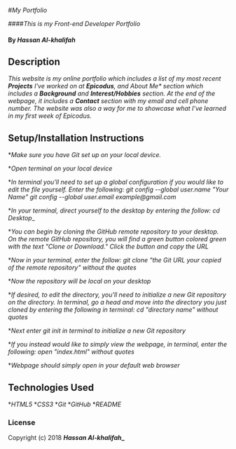 #_My Portfolio_

####_This is my Front-end Developer Portfolio_

#### By _**Hassan Al-khalifah**_

## Description

_This website is my online portfolio which includes a list of my most recent **Projects** I've worked on at **Epicodus**, and *About Me** section which includes a **Background** and **Interest/Hobbies** section. At the end of the webpage, it includes a **Contact** section with my email and cell phone number. The website was also a way for me to showcase what I've learned in my first week of Epicodus._

## Setup/Installation Instructions

*_Make sure you have Git set up on your local device._

*_Open terminal on your local device_

*_In terminal you'll need to set up a global configuration if you would like to edit the file yourself. Enter the following:_
_git config --global user.name "Your Name"_
_git config --global user.email example@gmail.com_

*_In your terminal, direct yourself to the desktop by entering the follow:_
_cd Desktop__

*_You can begin by cloning the GitHub remote repository to your desktop. On the remote GitHub repository, you will find a green button colored green with the text "Clone or Download." Click the button and copy the URL_

*_Now in your terminal, enter the follow:_
_git clone "the Git URL your copied of the remote repository" without the quotes_

*_Now the repository will be local on your desktop_

*_If desired, to edit the directory, you'll need to initialize a new Git repository on the directory. In terminal, go a head and move into the directory you just cloned by entering the following in terminal:_
_cd "directory name" without quotes_

*_Next enter git init in terminal to initialize a new Git repository_

*_If you instead would like to simply view the webpage, in terminal, enter the following:_
_open "index.html" without quotes_

*_Webpage should simply open in your default web browser_

## Technologies Used

*_HTML5_
*_CSS3_
*_Git_
*_GitHub_
*_README_

### License

Copyright (c) 2018 **_Hassan Al-khalifah__**
